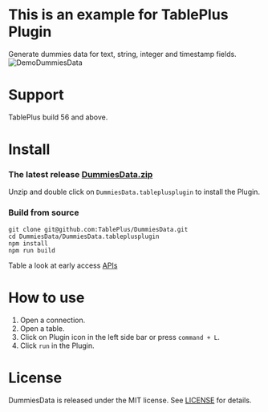# This is an example for TablePlus Plugin

Generate dummies data for text, string, integer and timestamp fields.
![DemoDummiesData](https://media.giphy.com/media/l41JUfxhRuvHZH9Ju/giphy.gif)

# Support

TablePlus build 56 and above.

# Install

### The latest release [DummiesData.zip](https://github.com/TablePlus/DummiesData/files/1517390/DummiesData.zip)

Unzip and double click on `DummiesData.tableplusplugin` to install the Plugin.

### Build from source

```
git clone git@github.com:TablePlus/DummiesData.git
cd DummiesData/DummiesData.tableplusplugin
npm install
npm run build
```

Table a look at early access [APIs](https://github.com/TablePlus/TablePlus/wiki/plugin-api)

# How to use

1. Open a connection.
2. Open a table.
3. Click on Plugin icon in the left side bar or press `command + L`.
4. Click `run` in the Plugin.

# License

DummiesData is released under the MIT license. See [LICENSE](https://github.com/TablePlus/DummiesData/blob/master/LICENSE) for details.
